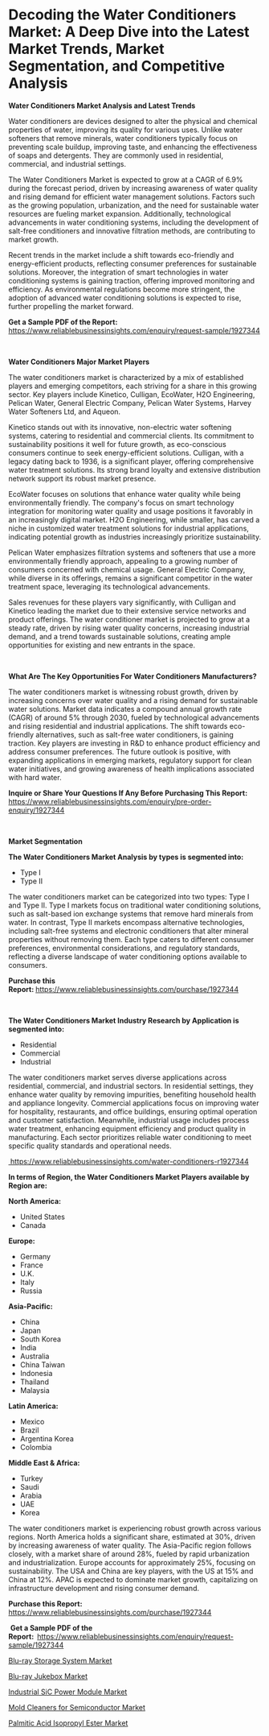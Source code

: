 <p><h1>Decoding the Water Conditioners Market: A Deep Dive into the Latest Market Trends, Market Segmentation, and Competitive Analysis</h1></p><p><strong>Water Conditioners Market Analysis and Latest Trends</strong></p>
<p><p>Water conditioners are devices designed to alter the physical and chemical properties of water, improving its quality for various uses. Unlike water softeners that remove minerals, water conditioners typically focus on preventing scale buildup, improving taste, and enhancing the effectiveness of soaps and detergents. They are commonly used in residential, commercial, and industrial settings.</p><p>The Water Conditioners Market is expected to grow at a CAGR of 6.9% during the forecast period, driven by increasing awareness of water quality and rising demand for efficient water management solutions. Factors such as the growing population, urbanization, and the need for sustainable water resources are fueling market expansion. Additionally, technological advancements in water conditioning systems, including the development of salt-free conditioners and innovative filtration methods, are contributing to market growth.</p><p>Recent trends in the market include a shift towards eco-friendly and energy-efficient products, reflecting consumer preferences for sustainable solutions. Moreover, the integration of smart technologies in water conditioning systems is gaining traction, offering improved monitoring and efficiency. As environmental regulations become more stringent, the adoption of advanced water conditioning solutions is expected to rise, further propelling the market forward.</p></p>
<p><strong>Get a Sample PDF of the Report:&nbsp;</strong> <a href="https://www.reliablebusinessinsights.com/enquiry/request-sample/1927344?utm_campaign=1686&utm_medium=2&utm_source=Github&utm_content=ia&utm_term=25102024&utm_id=water-conditioners">https://www.reliablebusinessinsights.com/enquiry/request-sample/1927344</a></p>
<p>&nbsp;</p>
<p><strong>Water Conditioners Major Market Players</strong></p>
<p><p>The water conditioners market is characterized by a mix of established players and emerging competitors, each striving for a share in this growing sector. Key players include Kinetico, Culligan, EcoWater, H2O Engineering, Pelican Water, General Electric Company, Pelican Water Systems, Harvey Water Softeners Ltd, and Aqueon.</p><p>Kinetico stands out with its innovative, non-electric water softening systems, catering to residential and commercial clients. Its commitment to sustainability positions it well for future growth, as eco-conscious consumers continue to seek energy-efficient solutions. Culligan, with a legacy dating back to 1936, is a significant player, offering comprehensive water treatment solutions. Its strong brand loyalty and extensive distribution network support its robust market presence.</p><p>EcoWater focuses on solutions that enhance water quality while being environmentally friendly. The company's focus on smart technology integration for monitoring water quality and usage positions it favorably in an increasingly digital market. H2O Engineering, while smaller, has carved a niche in customized water treatment solutions for industrial applications, indicating potential growth as industries increasingly prioritize sustainability.</p><p>Pelican Water emphasizes filtration systems and softeners that use a more environmentally friendly approach, appealing to a growing number of consumers concerned with chemical usage. General Electric Company, while diverse in its offerings, remains a significant competitor in the water treatment space, leveraging its technological advancements.</p><p>Sales revenues for these players vary significantly, with Culligan and Kinetico leading the market due to their extensive service networks and product offerings. The water conditioner market is projected to grow at a steady rate, driven by rising water quality concerns, increasing industrial demand, and a trend towards sustainable solutions, creating ample opportunities for existing and new entrants in the space.</p></p>
<p>&nbsp;</p>
<p><strong>What Are The Key Opportunities For Water Conditioners Manufacturers?</strong></p>
<p><p>The water conditioners market is witnessing robust growth, driven by increasing concerns over water quality and a rising demand for sustainable water solutions. Market data indicates a compound annual growth rate (CAGR) of around 5% through 2030, fueled by technological advancements and rising residential and industrial applications. The shift towards eco-friendly alternatives, such as salt-free water conditioners, is gaining traction. Key players are investing in R&D to enhance product efficiency and address consumer preferences. The future outlook is positive, with expanding applications in emerging markets, regulatory support for clean water initiatives, and growing awareness of health implications associated with hard water.</p></p>
<p><strong>Inquire or Share Your Questions If Any Before Purchasing This Report:</strong> <a href="https://www.reliablebusinessinsights.com/enquiry/pre-order-enquiry/1927344?utm_campaign=1686&utm_medium=2&utm_source=Github&utm_content=ia&utm_term=25102024&utm_id=water-conditioners">https://www.reliablebusinessinsights.com/enquiry/pre-order-enquiry/1927344</a></p>
<p>&nbsp;</p>
<p><strong>Market Segmentation</strong></p>
<p><strong>The Water Conditioners Market Analysis by types is segmented into:</strong></p>
<p><ul><li>Type I</li><li>Type II</li></ul></p>
<p><p>The water conditioners market can be categorized into two types: Type I and Type II. Type I markets focus on traditional water conditioning solutions, such as salt-based ion exchange systems that remove hard minerals from water. In contrast, Type II markets encompass alternative technologies, including salt-free systems and electronic conditioners that alter mineral properties without removing them. Each type caters to different consumer preferences, environmental considerations, and regulatory standards, reflecting a diverse landscape of water conditioning options available to consumers.</p></p>
<p><strong>Purchase this Report:&nbsp;</strong><a href="https://www.reliablebusinessinsights.com/purchase/1927344?utm_campaign=1686&utm_medium=2&utm_source=Github&utm_content=ia&utm_term=25102024&utm_id=water-conditioners">https://www.reliablebusinessinsights.com/purchase/1927344</a></p>
<p>&nbsp;</p>
<p><strong>The Water Conditioners Market Industry Research by Application is segmented into:</strong></p>
<p><ul><li>Residential</li><li>Commercial</li><li>Industrial</li></ul></p>
<p><p>The water conditioners market serves diverse applications across residential, commercial, and industrial sectors. In residential settings, they enhance water quality by removing impurities, benefiting household health and appliance longevity. Commercial applications focus on improving water for hospitality, restaurants, and office buildings, ensuring optimal operation and customer satisfaction. Meanwhile, industrial usage includes process water treatment, enhancing equipment efficiency and product quality in manufacturing. Each sector prioritizes reliable water conditioning to meet specific quality standards and operational needs.</p></p>
<p><a href="https://www.reliablebusinessinsights.com/water-conditioners-r1927344?utm_campaign=1686&utm_medium=2&utm_source=Github&utm_content=ia&utm_term=25102024&utm_id=water-conditioners">&nbsp;https://www.reliablebusinessinsights.com/water-conditioners-r1927344</a></p>
<p><strong>In terms of Region, the Water Conditioners Market Players available by Region are:</strong></p>
<p>
    <p> <strong> North America: </strong>
        <ul>
            <li>United States</li>
            <li>Canada</li>
        </ul>
        </p> 
    <p> <strong> Europe: </strong>
        <ul>
            <li>Germany</li>
            <li>France</li>
            <li>U.K.</li>
            <li>Italy</li>
            <li>Russia</li>
        </ul>
        </p> 
    <p> <strong> Asia-Pacific: </strong>
        <ul>
            <li>China</li>
            <li>Japan</li>
            <li>South Korea</li>
            <li>India</li>
            <li>Australia</li>
            <li>China Taiwan</li>
            <li>Indonesia</li>
            <li>Thailand</li>
            <li>Malaysia</li>
        </ul>
        </p> 
    <p> <strong> Latin America: </strong>
        <ul>
            <li>Mexico</li>
            <li>Brazil</li>
            <li>Argentina Korea</li>
            <li>Colombia</li>
        </ul>
        </p> 
    <p> <strong> Middle East & Africa: </strong>
        <ul>
            <li>Turkey</li>
            <li>Saudi</li>
            <li>Arabia</li>
            <li>UAE</li>
            <li>Korea</li>
        </ul>
    </p>
    </p>
<p><p>The water conditioners market is experiencing robust growth across various regions. North America holds a significant share, estimated at 30%, driven by increasing awareness of water quality. The Asia-Pacific region follows closely, with a market share of around 28%, fueled by rapid urbanization and industrialization. Europe accounts for approximately 25%, focusing on sustainability. The USA and China are key players, with the US at 15% and China at 12%. APAC is expected to dominate market growth, capitalizing on infrastructure development and rising consumer demand.</p></p>
<p><strong>Purchase this Report: </strong><a href="https://www.reliablebusinessinsights.com/purchase/1927344?utm_campaign=1686&utm_medium=2&utm_source=Github&utm_content=ia&utm_term=25102024&utm_id=water-conditioners">https://www.reliablebusinessinsights.com/purchase/1927344</a></p>
<p>&nbsp;<strong>Get a Sample PDF of the Report:&nbsp;&nbsp;</strong><a href="https://www.reliablebusinessinsights.com/enquiry/request-sample/1927344?utm_campaign=1686&utm_medium=2&utm_source=Github&utm_content=ia&utm_term=25102024&utm_id=water-conditioners">https://www.reliablebusinessinsights.com/enquiry/request-sample/1927344</a></p>
<p><strong></strong></p>
<p><p><a href="https://www.linkedin.com/pulse/blu-ray-storage-system-market-size-share-trends-analysis-report-xyzvf?utm_campaign=1686&utm_medium=2&utm_source=Github&utm_content=ia&utm_term=25102024&utm_id=water-conditioners">Blu-ray Storage System Market</a></p><p><a href="https://www.linkedin.com/pulse/blu-ray-jukebox-market-shifts-strategic-analysis-2024-2031-sgucf?utm_campaign=1686&utm_medium=2&utm_source=Github&utm_content=ia&utm_term=25102024&utm_id=water-conditioners">Blu-ray Jukebox Market</a></p><p><a href="https://www.linkedin.com/pulse/industrial-sic-power-module-market-research-report-afuhf?utm_campaign=1686&utm_medium=2&utm_source=Github&utm_content=ia&utm_term=25102024&utm_id=water-conditioners">Industrial SiC Power Module Market</a></p><p><a href="https://www.linkedin.com/pulse/mold-cleaners-semiconductor-market-trends-detailed-study-its-avh8c?utm_campaign=1686&utm_medium=2&utm_source=Github&utm_content=ia&utm_term=25102024&utm_id=water-conditioners">Mold Cleaners for Semiconductor Market</a></p><p><a href="https://www.linkedin.com/pulse/global-palmitic-acid-isopropyl-ester-market-share-growth-opportunities-qgryc?utm_campaign=1686&utm_medium=2&utm_source=Github&utm_content=ia&utm_term=25102024&utm_id=water-conditioners">Palmitic Acid Isopropyl Ester Market</a></p></p>